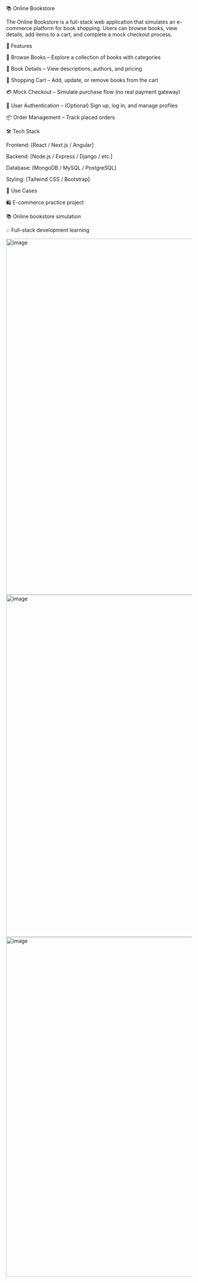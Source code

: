 📚 Online Bookstore

The Online Bookstore is a full-stack web application that simulates an e-commerce platform for book shopping. Users can browse books, view details, add items to a cart, and complete a mock checkout process.

🚀 Features

🔎 Browse Books – Explore a collection of books with categories

📖 Book Details – View descriptions, authors, and pricing

🛒 Shopping Cart – Add, update, or remove books from the cart

💳 Mock Checkout – Simulate purchase flow (no real payment gateway)

👤 User Authentication – (Optional) Sign up, log in, and manage profiles

📦 Order Management – Track placed orders

🛠️ Tech Stack

Frontend: [React / Next.js / Angular]

Backend: [Node.js / Express / Django / etc.]

Database: [MongoDB / MySQL / PostgreSQL]

Styling: [Tailwind CSS / Bootstrap]


📌 Use Cases

🛍️ E-commerce practice project

📚 Online bookstore simulation

💡 Full-stack development learning



<img width="1919" height="967" alt="image" src="https://github.com/user-attachments/assets/53724fd4-befa-4276-a838-1bdd03e6bab2" />

<img width="1908" height="929" alt="image" src="https://github.com/user-attachments/assets/ff9c7125-d0cb-4ee9-b990-ae7eb23b069c" />

<img width="1913" height="923" alt="image" src="https://github.com/user-attachments/assets/ef7bdd6e-7cd6-4bcb-9cd4-88e2163a53d2" />


